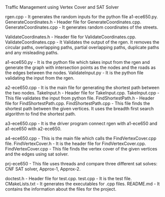 Traffic Management using Vertex Cover and SAT Solver

rgen.cpp - It generates the random inputs for the python file a1-ece650.py. 
GenerateCoordinates.h - Header file for GenerateCoordinates.cpp. 
GenerateCoordinates.cpp - It generates random coordinates of the streets.

ValidateCoordinates.h - Header file for ValidateCoordinates.cpp. 
ValidateCoordinates.cpp - It Validates the output of the rgen. It removes the circular paths, overlapping paths, partial overlapping paths, duplicate paths and any misleading paths.

a1-ece650.py - It is the python file which takes input from the rgen and generate the graph with intersection points as the nodes and the roads as the edges between the nodes. ValidateInput.py - It is the python file validating the input from the rgen.

a2-ece650.cpp - It is the main file for generating the shortest path between the two nodes. TakeInput.h - Header file for TakeInput.cpp. TakeInput.cpp - This file validates the input from python file. FindShortestPath.h - Header file for FindShortestPath.cpp. FindShortestPath.cpp - This file finds the shortest path between the given vertices. It uses the breadth first search algorithm to find the shortest path.

a3-ece650.cpp - It is the driver program connect rgen with a1-ece650 and a1-ece650 with a2-ece650.

a4-ece650.cpp - This is the main file which calls the FindVertexCover.cpp file. FindVertexCover.h - It is the header file for FindVertexCover.cpp. FindVertexCover.cpp - This file finds the vertex cover of the given vertices and the edges using sat solver.

prj-ece650 - This file uses threads and compare three different sat solves: CNF SAT solver, Approx-1, Approx-2.

doctest.h - Header file for test.cpp. test.cpp - It is the test file. CMakeLists.txt - It generates the executables for .cpp files. README.md - It contains the information about the files for the project.
